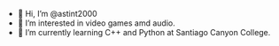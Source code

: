 - 👋 Hi, I’m @astint2000
- 👀 I’m interested in video games amd audio.
- 🌱 I’m currently learning C++ and Python at Santiago Canyon College.
